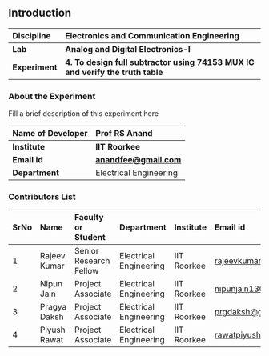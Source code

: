 ## Introduction


<b>Discipline | <b>Electronics and Communication Engineering
:--|:--|
<b> Lab | <b> Analog and Digital Electronics-I
<b> Experiment|     <b>4. To design full subtractor using 74153 MUX IC and verify the truth table

### About the Experiment 

Fill a brief description of this experiment here

<b>Name of Developer | <b> Prof RS Anand 
:--|:--|
<b> Institute | <b>  IIT Roorkee
<b> Email id|     <b>  anandfee@gmail.com	
<b> Department |  Electrical Engineering

### Contributors List

SrNo | Name | Faculty or Student | Department| Institute | Email id
:--|:--|:--|:--|:--|:--|
1 | Rajeev Kumar | Senior Research Fellow | Electrical Engineering | IIT Roorkee | rajeevkumar.rke@gmail.com
2 | Nipun Jain | Project Associate | Electrical Engineering | IIT Roorkee | nipunjain1305@gmail.com
3 | Pragya Daksh | Project Associate | Electrical Engineering | IIT Roorkee | prgdaksh@gmail.com
4 | Piyush Rawat | Project Associate | Electrical Engineering | IIT Roorkee | rawatpiyush72@gmail.com

